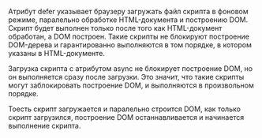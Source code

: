 <!-- Атрибут defer -->

<script defer src="path-to-script.js"></script>
Атрибут defer указывает браузеру загружать файл скрипта в фоновом режиме, паралельно обработке HTML-документа и построению DOM. Скрипт будет выполнен только после того как HTML-документ обработан, а DOM построен. Такие скрипты не блокируют построение DOM-дерева и гарантированно выполняются в том порядке, в котором указаны в HTML-документе.

<!-- Атрибут async -->

<script async src="path-to-script.js"></script>

Загрузка скрипта с атрибутом async не блокирует построение DOM, но он выполняется сразу после загрузки. Это значит, что такие скрипты могут заблокировать построение DOM, и выполняются в произвольном порядке.

Тоесть скрипт загружается и паралельно строится DOM, как только скрипт загрузился, построение DOM останнавливается и начинается выполнение скрипта.